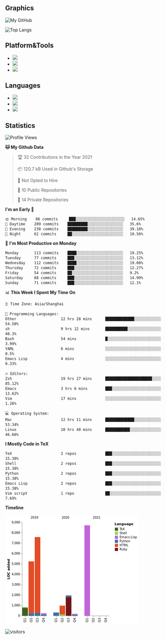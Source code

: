 ## Graphics

![My GitHub](https://github-readme-stats.vercel.app/api?username=SteamedFish&count_private=true&show_icons=true&theme=buefy&include_all_commits=false)

![Top Langs](https://github-readme-stats.vercel.app/api/top-langs/?username=SteamedFish&theme=buefy&hide=ruby&count_private=true&show_icons=true&layout=compact)

## Platform&Tools

* [![](https://img.shields.io/badge/ArchLinux--purple?style=flat-square&logo=ArchLinux)](https://www.archlinux.org/)
* [![](https://img.shields.io/badge/Gentoo-testing-purple?style=flat-square&logo=Gentoo)](https://www.gentoo.org/)
* [![](https://img.shields.io/badge/Doom%20Emacs-28-blue?style=flat-square&logo=Gnu%20emacs&logoColor=white)](https://www.gnu.org/software/emacs/)

## Languages

* [![](https://img.shields.io/badge/-Python-3776AB?style=flat-square&logo=python&logoColor=white)](https://www.python.org/)
* [![](https://img.shields.io/badge/-Bash-00ADD8?style=flat-square&logo=Gnu-bash&logoColor=white)](https://www.gnu.org/software/bash/)
* [![](https://img.shields.io/badge/-Go-00ADD8?style=flat-square&logo=go&logoColor=white)](https://golang.org/)

## Statistics

<!--START_SECTION:waka-->
![Profile Views](http://img.shields.io/badge/Profile%20Views-8-blue)

**🐱 My Github Data** 

> 🏆 32 Contributions in the Year 2021
 > 
> 📦 120.7 kB Used in Github's Storage 
 > 
> 🚫 Not Opted to Hire
 > 
> 📜 10 Public Repositories 
 > 
> 🔑 14 Private Repositories  
 > 
**I'm an Early 🐤** 

```text
🌞 Morning    86 commits     ███░░░░░░░░░░░░░░░░░░░░░░   14.65% 
🌆 Daytime    209 commits    █████████░░░░░░░░░░░░░░░░   35.6% 
🌃 Evening    230 commits    █████████░░░░░░░░░░░░░░░░   39.18% 
🌙 Night      62 commits     ██░░░░░░░░░░░░░░░░░░░░░░░   10.56%

```
📅 **I'm Most Productive on Monday** 

```text
Monday       113 commits    ████░░░░░░░░░░░░░░░░░░░░░   19.25% 
Tuesday      77 commits     ███░░░░░░░░░░░░░░░░░░░░░░   13.12% 
Wednesday    112 commits    ████░░░░░░░░░░░░░░░░░░░░░   19.08% 
Thursday     72 commits     ███░░░░░░░░░░░░░░░░░░░░░░   12.27% 
Friday       54 commits     ██░░░░░░░░░░░░░░░░░░░░░░░   9.2% 
Saturday     88 commits     ███░░░░░░░░░░░░░░░░░░░░░░   14.99% 
Sunday       71 commits     ███░░░░░░░░░░░░░░░░░░░░░░   12.1%

```


📊 **This Week I Spent My Time On** 

```text
⌚︎ Time Zone: Asia/Shanghai

💬 Programming Languages: 
Other                    12 hrs 28 mins      █████████████░░░░░░░░░░░░   54.58% 
sh                       9 hrs 12 mins       ██████████░░░░░░░░░░░░░░░   40.3% 
Bash                     54 mins             █░░░░░░░░░░░░░░░░░░░░░░░░   3.99% 
YAML                     6 mins              ░░░░░░░░░░░░░░░░░░░░░░░░░   0.5% 
Emacs Lisp               4 mins              ░░░░░░░░░░░░░░░░░░░░░░░░░   0.33%

🔥 Editors: 
Zsh                      19 hrs 27 mins      █████████████████████░░░░   85.12% 
Emacs                    3 hrs 6 mins        ███░░░░░░░░░░░░░░░░░░░░░░   13.62% 
Vim                      17 mins             ░░░░░░░░░░░░░░░░░░░░░░░░░   1.26%

💻 Operating System: 
Mac                      12 hrs 11 mins      █████████████░░░░░░░░░░░░   53.34% 
Linux                    10 hrs 40 mins      ███████████░░░░░░░░░░░░░░   46.66%

```

**I Mostly Code in TeX** 

```text
TeX                      2 repos             ███░░░░░░░░░░░░░░░░░░░░░░   15.38% 
Shell                    2 repos             ███░░░░░░░░░░░░░░░░░░░░░░   15.38% 
Python                   2 repos             ███░░░░░░░░░░░░░░░░░░░░░░   15.38% 
Emacs Lisp               2 repos             ███░░░░░░░░░░░░░░░░░░░░░░   15.38% 
Vim script               1 repo              ██░░░░░░░░░░░░░░░░░░░░░░░   7.69%

```


**Timeline**

![Chart not found](https://raw.githubusercontent.com/SteamedFish/SteamedFish/master/charts/bar_graph.png) 


<!--END_SECTION:waka-->

![visitors](https://visitor-badge.laobi.icu/badge?page_id=SteamedFish.SteamedFish)
